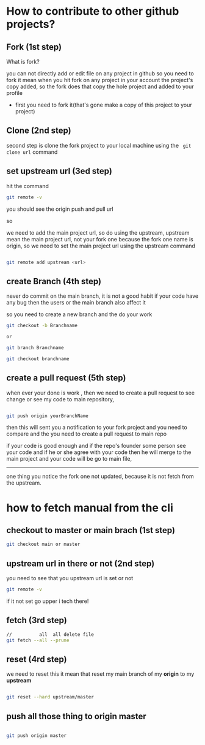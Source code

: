 # How to contribute to other github projects?

## Fork (1st step)

What is fork?

you can not directly add or edit file on any project in github so you need to fork it mean when you hit fork on any project in your account the project's copy added, so the fork does that copy the hole project and added to your profile

- first you need to fork it(that's gone make a copy of this project to your project)

## Clone (2nd step)

second step is clone the fork project to your local machine using the <code> git clone url</code> command

## set upstream url (3ed step)

hit the command

```bash
git remote -v
```

you should see the origin push and pull url

so

we need to add the main project url, so do using the upstream, upstream mean the main project url, not your fork one because the fork one name is origin, so we need to set the main project url using the upstream command

```bash

git remote add upstream <url>

```

## create Branch (4th step)

never do commit on the main branch, it is not a good habit if your code have any bug then the users or the main branch also affect it

so you need to create a new branch and the do your work

```bash
git checkout -b Branchname

or

git branch Branchname

git checkout branchname
```

## create a pull request (5th step)

when ever your done is work , then we need to create a pull request to see change or see my code to main repository,

```bash

git push origin yourBranchName

```

then this will sent you a notification to your fork project and you need to compare and the you need to create a pull request to main repo

if your code is good enough and if the repo's founder some person see your code and if he or she agree with your code then he will merge to the main project and your code will be go to main file,

<hr>

one thing you notice the fork one not updated, because it is not fetch from the upstream.

# how to fetch manual from the cli

## checkout to master or main brach (1st step)

```bash
git checkout main or master
```

## upstream url in there or not (2nd step)

you need to see that you upstream url is set or not

```bash
git remote -v
```

if it not set go upper i tech there!

## fetch (3rd step)

```bash
//          all  all delete file
git fetch --all --prune
```

## reset (4rd step)

we need to reset this it mean that reset my main branch of my **origin** to my **upstream**

```bash

git reset --hard upstream/master

```

## push all those thing to origin master

```bash

git push origin master

```
